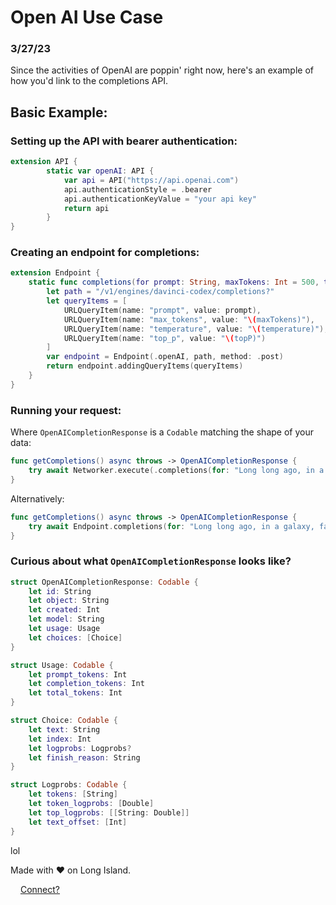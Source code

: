# Open AI Use Case

### 3/27/23
Since the activities of OpenAI are poppin' right now, here's an example of how you'd link to the completions API.

## Basic Example:

### Setting up the API with bearer authentication:
```swift
extension API {
        static var openAI: API {
            var api = API("https://api.openai.com")
            api.authenticationStyle = .bearer
            api.authenticationKeyValue = "your api key"
            return api
        }
}
```

### Creating an endpoint for completions:

```swift
extension Endpoint {
    static func completions(for prompt: String, maxTokens: Int = 500, temperature: Float = 0.5, topP: Float = 1.0) -> Endpoint {
        let path = "/v1/engines/davinci-codex/completions?"
        let queryItems = [
            URLQueryItem(name: "prompt", value: prompt),
            URLQueryItem(name: "max_tokens", value: "\(maxTokens)"),
            URLQueryItem(name: "temperature", value: "\(temperature)"),
            URLQueryItem(name: "top_p", value: "\(topP)")
        ]
        var endpoint = Endpoint(.openAI, path, method: .post)
        return endpoint.addingQueryItems(queryItems)
    }
}
```

### Running your request:
Where `OpenAICompletionResponse` is a `Codable` matching the shape of your data:
```swift
func getCompletions() async throws -> OpenAICompletionResponse {
    try await Networker.execute(.completions(for: "Long long ago, in a galaxy, far far away"))
}
```
Alternatively:
```swift
func getCompletions() async throws -> OpenAICompletionResponse { 
    try await Endpoint.completions(for: "Long long ago, in a galaxy, far far away").run()
}
```

### Curious about what `OpenAICompletionResponse` looks like?
```swift
struct OpenAICompletionResponse: Codable {
    let id: String
    let object: String
    let created: Int
    let model: String
    let usage: Usage
    let choices: [Choice]
}

struct Usage: Codable {
    let prompt_tokens: Int
    let completion_tokens: Int
    let total_tokens: Int
}

struct Choice: Codable {
    let text: String
    let index: Int
    let logprobs: Logprobs?
    let finish_reason: String
}

struct Logprobs: Codable {
    let tokens: [String]
    let token_logprobs: [Double]
    let top_logprobs: [[String: Double]]
    let text_offset: [Int]
}
```
lol

Made with ❤️ on Long Island.

<img src="https://img.icons8.com/tiny-color/512/twitter.png"  width="12" height="12"> [Connect?](https://twitter.com/definitelyrafi)

